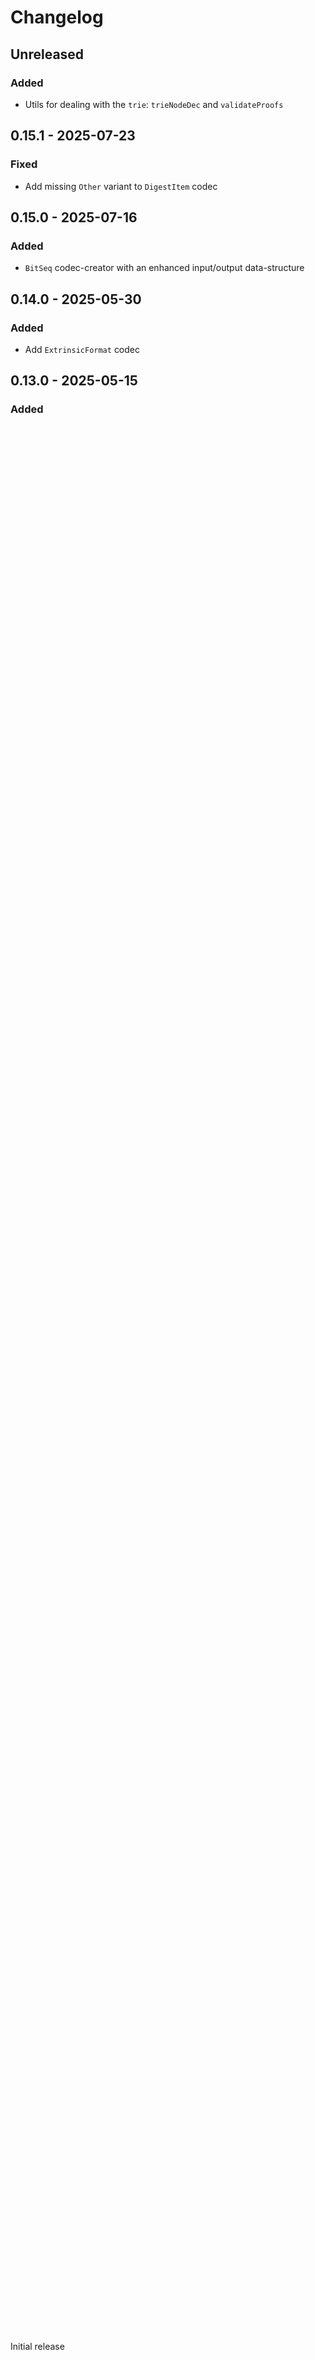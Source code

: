 # Changelog

## Unreleased

### Added

- Utils for dealing with the `trie`: `trieNodeDec` and `validateProofs`

## 0.15.1 - 2025-07-23

### Fixed

- Add missing `Other` variant to `DigestItem` codec

## 0.15.0 - 2025-07-16

### Added

- `BitSeq` codec-creator with an enhanced input/output data-structure

## 0.14.0 - 2025-05-30

### Added

- Add `ExtrinsicFormat` codec

## 0.13.0 - 2025-05-15

### Added

- Add Metadata V16 codec.
- Add `UnifiedMetadata`.

### Removed

- Unused `V14Extrinsic` and `V15Extrinsic` types.

## 0.12.0 - 2025-04-24

### Added

- Scale higher-order codecs now produce codecs with an `inner` property, so that it's "inner" codecs can be available to the consumer.

## 0.11.1 - 2025-03-07

### Fixed

- Ensure `compactNumber` and `compactBn` always decode to the appropriate type

## 0.11.0 - 2024-12-18

### Changed

- Avoid requiring value decoder for storage

## 0.10.0 - 2024-12-10

### Added

- `getMultisigAccountId` to get the AccountId of a multisig

## 0.9.4 - 2024-11-22

### Fixed

- Handle storage entries that use opaque hashers.

## 0.9.3 - 2024-10-29

### Fixed

- Update dependencies

## 0.9.2 - 2024-10-11

### Added

- New `FixedSizeBinary` static method `fromAccountId32`

## 0.9.1 - 2024-10-05

### Fixed

- Target ES2022 when bundling

## 0.9.0 - 2024-10-03

### Added

- Export the codec of metadata lookup as `v14Lookup`. [#717](https://github.com/polkadot-api/polkadot-api/pull/717)

## 0.8.0 - 2024-09-24

### Added

- Add `decAnyMetadata` method to decode metadata from various formats.

## 0.7.0 - 2024-09-04

### Added

- New `Binary` methods for supporting "`opaque`" binary data. [#675](https://github.com/polkadot-api/polkadot-api/pull/675).

## 0.6.3 - 2024-08-12

### Fixed

- Incorrect bytes to skip when decoding storage key

## 0.6.2 - 2024-07-25

### Fixed

- Update dependencies

## 0.6.1 - 2024-07-18

### Fixed

- Changed build to show individual files on source map explorers [#567](https://github.com/polkadot-api/polkadot-api/pull/567)

## 0.6.0 - 2024-07-03

### Added

- Add `blake3` helper functions
- Re-export `Enum` from `scale-ts` as `ScaleEnum`

## 0.5.0 - 2024-05-10

### Breaking

- Remove descriptor types (moved to client package)

## 0.4.0 - 2024-05-03

### Breaking

- Move the `is` and `as` methods from enum values to `Enum`: `Enum.is(value, tag)`, `Enum.as(value, tag)`.

## 0.3.0 - 2024-04-25

### Added

- New type `EnumVariant<T, K>` to select one specific variant from an enum.
- Improved Enum type inference so that they can be assigned between types as long as they are compatible.

### Breaking

- The generic for `Enum<T>` is now an object of `{ [type: string]: any }`, rather than a union of `{ type: string, value: any } | ... | { type: string, value: any }`

## 0.2.0 - 2024-04-23

### Added

- Support for metadata V14

## 0.1.0 - 2024-04-22

### Changed

- Added support for `AccountId20`

## 0.0.1 - 2024-04-03

### Changed

Initial release
